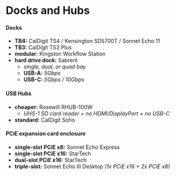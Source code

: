 # Docks and Hubs

#### Docks

- **TB4:** CalDigit TS4 / Kensington SD5700T / Sonnet Echo 11
- **TB3:** CalDigit TS3 Plus
- **modular:** Kingston Workflow Station
- **hard drive dock:** Sabrent 
	- *single, dual, or quad bay*
	- **USB-A:** *5Gbps*
	- **USB-C:** *5Gbps / 10Gbps*

#### USB Hubs

- **cheaper:** Rosewill RHUB-100W
	- *UHS-1 SD card reader + no HDMI/DisplayPort + no USB-C*
- **standard:** CalDigit Soho

#### PCiE expansion card enclosure 

- **single-slot PCiE x8:** Sonnet Echo Express
- **single-slot PCiE x16:** StarTech
- **dual-slot PCiE x16:** StarTech
- **triple-slot:** Sonnet Echo III Desktop *(1x PCiE x16 + 2x PCiE x8)*
